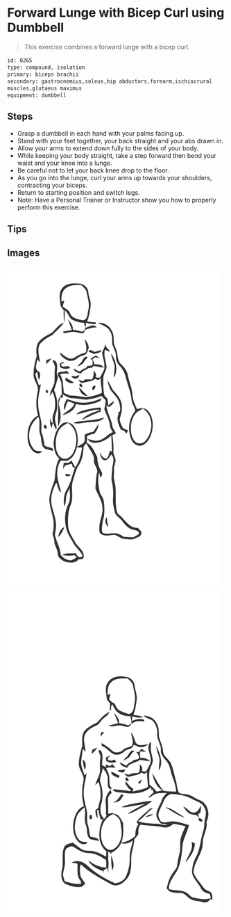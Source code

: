 # Forward Lunge with Bicep Curl using Dumbbell

> This exercise combines a forward lunge with a bicep curl.

``` 
id: 0265 
type: compound, isolation 
primary: biceps brachii 
secondary: gastrocnemius,soleus,hip abductors,forearm,ischiocrural muscles,glutaeus maximus 
equipment: dumbbell 
``` 


## Steps


 - Grasp a dumbbell in each hand with your palms facing up.
 - Stand with your feet together, your back straight and your abs drawn in.
 - Allow your arms to extend down fully to the sides of your body.
 - While keeping your body straight, take a step forward then bend your waist and your knee into a lunge.
 - Be careful not to let your back knee drop to the floor.
 - As you go into the lunge, curl your arms up towards your shoulders, contracting your biceps.
 - Return to starting position and switch legs.
 - Note: Have a Personal Trainer or Instructor show you how to properly perform this exercise.

## Tips



## Images

![](./../svg/0265-relaxation.svg "")

![](./../svg/0265-tension.svg "")

